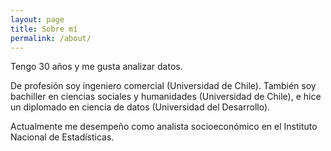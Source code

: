 ```yaml
---
layout: page
title: Sobre mí
permalink: /about/
---
```


Tengo 30 años y me gusta analizar datos.

De profesión soy ingeniero comercial (Universidad de Chile). También soy bachiller en ciencias sociales y humanidades (Universidad de Chile), e hice un diplomado en ciencia de datos (Universidad del Desarrollo).	

Actualmente me desempeño como analista socioeconómico en el Instituto Nacional de Estadísticas.

<!-- #You can find the source code for Jekyll at GitHub:
#[jekyll][jekyll-organization] /
#[jekyll](https://github.com/jekyll/jekyll)


#[jekyll-organization]: https://github.com/jekyll
-->
